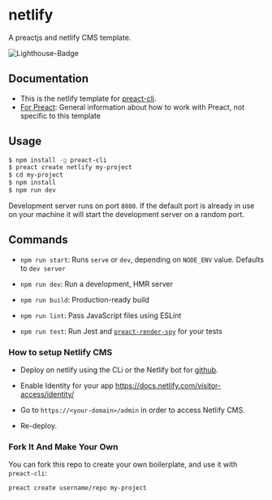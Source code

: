 # netlify
A preactjs and netlify CMS template.

![Lighthouse-Badge](https://img.shields.io/badge/lighthouse-100%2F100-brightgreen.svg)

## Documentation
- This is the netlify template for [preact-cli](https://github.com/developit/preact-cli).
- [For Preact](https://preactjs.com/): General information about how to work with Preact, not specific to this template

## Usage

``` bash
$ npm install -g preact-cli
$ preact create netlify my-project
$ cd my-project
$ npm install
$ npm run dev
```

Development server runs on port `8080`. If the default port is already in use on your machine it will start the development server on a random port.

## Commands

- `npm run start`: Runs `serve` or `dev`, depending on `NODE_ENV` value. Defaults to `dev server`

- `npm run dev`: Run a development, HMR server

- `npm run build`: Production-ready build

- `npm run lint`: Pass JavaScript files using ESLint

- `npm run test`: Run Jest and [`preact-render-spy`](https://github.com/mzgoddard/preact-render-spy) for your tests

### How to setup Netlify CMS

- Deploy on netlify using the CLi or the Netlify bot for [github](https://app.netlify.com/start).

- Enable Identity for your app https://docs.netlify.com/visitor-access/identity/

- Go to `https://<your-domain>/admin` in order to access Netlify CMS.

- Re-deploy.

### Fork It And Make Your Own

You can fork this repo to create your own boilerplate, and use it with `preact-cli`:

``` bash
preact create username/repo my-project
```
